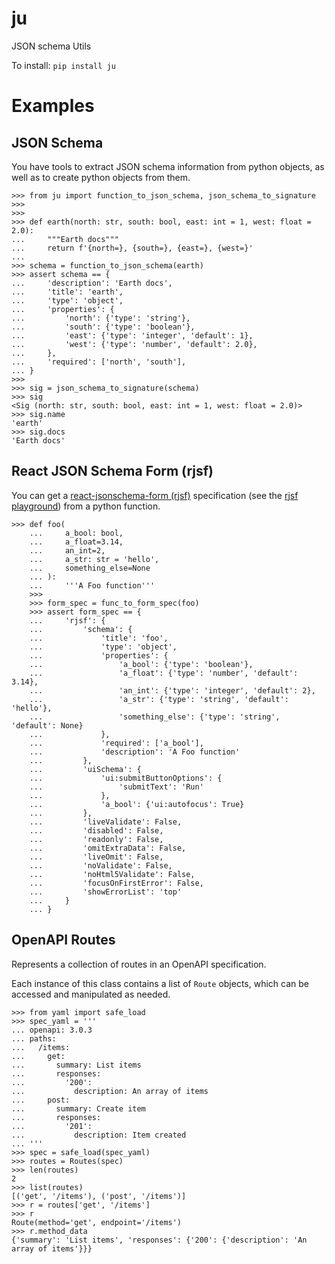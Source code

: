 
# ju
JSON schema Utils


To install:	```pip install ju```


# Examples

## JSON Schema

You have tools to extract JSON schema information from python objects, as well as 
to create python objects from them.


    >>> from ju import function_to_json_schema, json_schema_to_signature
    >>>
    >>>
    >>> def earth(north: str, south: bool, east: int = 1, west: float = 2.0):
    ...     """Earth docs"""
    ...     return f'{north=}, {south=}, {east=}, {west=}'
    ...
    >>> schema = function_to_json_schema(earth)
    >>> assert schema == {
    ...     'description': 'Earth docs',
    ...     'title': 'earth',
    ...     'type': 'object',
    ...     'properties': {
    ...         'north': {'type': 'string'},
    ...         'south': {'type': 'boolean'},
    ...         'east': {'type': 'integer', 'default': 1},
    ...         'west': {'type': 'number', 'default': 2.0},
    ...     },
    ...     'required': ['north', 'south'],
    ... }
    >>>
    >>> sig = json_schema_to_signature(schema)
    >>> sig
    <Sig (north: str, south: bool, east: int = 1, west: float = 2.0)>
    >>> sig.name
    'earth'
    >>> sig.docs
    'Earth docs'


## React JSON Schema Form (rjsf)

You can get a [react-jsonschema-form (rjsf)](https://github.com/rjsf-team/react-jsonschema-form)
specification 
(see the [rjsf playground](https://rjsf-team.github.io/react-jsonschema-form/))
from a python function.


    >>> def foo(
        ...     a_bool: bool,
        ...     a_float=3.14,
        ...     an_int=2,
        ...     a_str: str = 'hello',
        ...     something_else=None
        ... ):
        ...     '''A Foo function'''
        >>>
        >>> form_spec = func_to_form_spec(foo)
        >>> assert form_spec == {
        ...     'rjsf': {
        ...         'schema': {
        ...             'title': 'foo',
        ...             'type': 'object',
        ...             'properties': {
        ...                 'a_bool': {'type': 'boolean'},
        ...                 'a_float': {'type': 'number', 'default': 3.14},
        ...                 'an_int': {'type': 'integer', 'default': 2},
        ...                 'a_str': {'type': 'string', 'default': 'hello'},
        ...                 'something_else': {'type': 'string', 'default': None}
        ...             },
        ...             'required': ['a_bool'],
        ...             'description': 'A Foo function'
        ...         },
        ...         'uiSchema': {
        ...             'ui:submitButtonOptions': {
        ...                 'submitText': 'Run'
        ...             },
        ...             'a_bool': {'ui:autofocus': True}
        ...         },
        ...         'liveValidate': False,
        ...         'disabled': False,
        ...         'readonly': False,
        ...         'omitExtraData': False,
        ...         'liveOmit': False,
        ...         'noValidate': False,
        ...         'noHtml5Validate': False,
        ...         'focusOnFirstError': False,
        ...         'showErrorList': 'top'
        ...     }
        ... }
        

## OpenAPI Routes

Represents a collection of routes in an OpenAPI specification.

Each instance of this class contains a list of `Route` objects, which can be accessed and manipulated as needed.


    >>> from yaml import safe_load
    >>> spec_yaml = '''
    ... openapi: 3.0.3
    ... paths:
    ...   /items:
    ...     get:
    ...       summary: List items
    ...       responses:
    ...         '200':
    ...           description: An array of items
    ...     post:
    ...       summary: Create item
    ...       responses:
    ...         '201':
    ...           description: Item created
    ... '''
    >>> spec = safe_load(spec_yaml)
    >>> routes = Routes(spec)
    >>> len(routes)
    2
    >>> list(routes)
    [('get', '/items'), ('post', '/items')]
    >>> r = routes['get', '/items']
    >>> r
    Route(method='get', endpoint='/items')
    >>> r.method_data
    {'summary': 'List items', 'responses': {'200': {'description': 'An array of items'}}}


